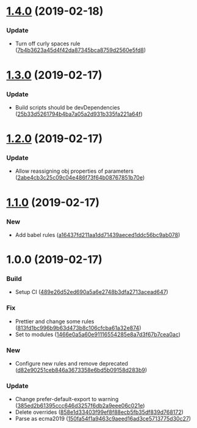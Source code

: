 # [1.4.0](https://github.com/pmrcunha/eslint-config-pmrcunha/compare/v1.3.0...v1.4.0) (2019-02-18)


### Update

* Turn off curly spaces rule ([7b4b3623a45d4f42da87345bca8759d2560e5fd8](https://github.com/pmrcunha/eslint-config-pmrcunha/commit/7b4b3623a45d4f42da87345bca8759d2560e5fd8))

# [1.3.0](https://github.com/pmrcunha/eslint-config-pmrcunha/compare/v1.2.0...v1.3.0) (2019-02-17)


### Update

* Build scripts should be devDependencies ([25b33d5261794b4ba7a05a2d931b335fa221a64f](https://github.com/pmrcunha/eslint-config-pmrcunha/commit/25b33d5261794b4ba7a05a2d931b335fa221a64f))

# [1.2.0](https://github.com/pmrcunha/eslint-config-pmrcunha/compare/v1.1.0...v1.2.0) (2019-02-17)


### Update

* Allow reassigning obj properties of parameters ([2abe4cb3c25c09c04e486f73f64b08767851b70e](https://github.com/pmrcunha/eslint-config-pmrcunha/commit/2abe4cb3c25c09c04e486f73f64b08767851b70e))

# [1.1.0](https://github.com/pmrcunha/eslint-config-pmrcunha/compare/v1.0.0...v1.1.0) (2019-02-17)


### New

* Add babel rules ([a16437fd211aa1dd71439aeced1ddc56bc9ab078](https://github.com/pmrcunha/eslint-config-pmrcunha/commit/a16437fd211aa1dd71439aeced1ddc56bc9ab078))

# 1.0.0 (2019-02-17)


### Build

* Setup CI ([489e26d52ed690a5a6e2748b3dfa2713acead647](https://github.com/pmrcunha/eslint-config-pmrcunha/commit/489e26d52ed690a5a6e2748b3dfa2713acead647))

### Fix

* Prettier and change some rules ([813fd1bc996b9b63d473b8c106cfcba61a32e874](https://github.com/pmrcunha/eslint-config-pmrcunha/commit/813fd1bc996b9b63d473b8c106cfcba61a32e874))
* Set to modules ([1466e0a5a60e91116554285e8a7d3f67b7cea0ac](https://github.com/pmrcunha/eslint-config-pmrcunha/commit/1466e0a5a60e91116554285e8a7d3f67b7cea0ac))

### New

* Configure new rules and remove deprecated ([d82e90251ceb846a3673358e6bd5b09158d283b9](https://github.com/pmrcunha/eslint-config-pmrcunha/commit/d82e90251ceb846a3673358e6bd5b09158d283b9))

### Update

* Change prefer-default-export to warning ([385ed2b61395ccc646d3257f6db2a9eee06c021e](https://github.com/pmrcunha/eslint-config-pmrcunha/commit/385ed2b61395ccc646d3257f6db2a9eee06c021e))
* Delete overrides ([858e1d33403f99ef8f88ecb5fb35df839d768172](https://github.com/pmrcunha/eslint-config-pmrcunha/commit/858e1d33403f99ef8f88ecb5fb35df839d768172))
* Parse as ecma2019 ([150fa54f1a9463c9aeed16ad3ce5713775d30c27](https://github.com/pmrcunha/eslint-config-pmrcunha/commit/150fa54f1a9463c9aeed16ad3ce5713775d30c27))
